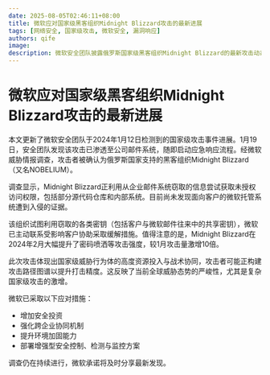 ```yaml
---
date: 2025-08-05T02:46:11+08:00
title: 微软应对国家级黑客组织Midnight Blizzard攻击的最新进展
tags: [网络安全, 国家级攻击, 微软安全, 漏洞响应]
authors: qife
image: 
description: 微软安全团队披露俄罗斯国家级黑客组织Midnight Blizzard的最新攻击动态，包括对企业邮件系统的入侵、源代码仓库的未授权访问尝试，以及微软采取的增强防御措施。
---
```


# 微软应对国家级黑客组织Midnight Blizzard攻击的最新进展

本文更新了微软安全团队于2024年1月12日检测到的国家级攻击事件进展。1月19日，安全团队发现该攻击已渗透至公司邮件系统，随即启动应急响应流程。经微软威胁情报调查，攻击者被确认为俄罗斯国家支持的黑客组织Midnight Blizzard（又名NOBELIUM）。

调查显示，Midnight Blizzard正利用从企业邮件系统窃取的信息尝试获取未授权访问权限，包括部分源代码仓库和内部系统。目前尚未发现面向客户的微软托管系统遭到入侵的证据。

该组织试图利用窃取的各类密钥（包括客户与微软邮件往来中的共享密钥），微软已主动联系受影响客户协助采取缓解措施。值得注意的是，Midnight Blizzard在2024年2月大幅提升了密码喷洒等攻击强度，较1月攻击量激增10倍。

此次攻击体现出国家级威胁行为体的高度资源投入与战术协同，攻击者可能正构建攻击路径图谱以提升打击精度。这反映了当前全球威胁态势的严峻性，尤其是复杂国家级攻击的激增。

微软已采取以下应对措施：
- 增加安全投资
- 强化跨企业协同机制
- 提升环境加固能力
- 部署增强型安全控制、检测与监控方案

调查仍在持续进行，微软承诺将及时分享最新发现。